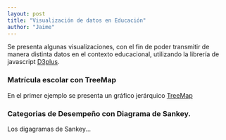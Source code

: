```yaml
---
layout: post
title: "Visualización de datos en Educación"
author: "Jaime"
---
```

Se presenta algunas visualizaciones, con el fin de poder transmitir de manera distinta datos en el contexto educacional, utilizando la librería de javascript [D3plus](https://d3plus.org/).

### Matrícula escolar con TreeMap
En el primer ejemplo se presenta un gráfico jerárquico [TreeMap](https://en.wikipedia.org/wiki/Treemapping)

<div id="viz"></div>

<script>
d3.json({{site.data.matricula | jsonify}}, function(error, matricula) {
  if (error) return console.error(error);
  make_viz(matricula);
});

function make_viz(data){
  var visualization = d3plus.viz()
    .container("#viz")
    .data(sample_data)
    .type("tree_map")
    .id(["REGION","COMUNA"])
    .size("MATRICULA")
    .format("es_ES")
    .draw()
  }
</script>


### Categorias de Desempeño con Diagrama de Sankey.

Los digagramas de Sankey...
